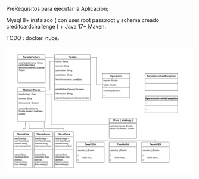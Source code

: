 PreRequisitos para ejecutar la Aplicación; 

Mysql 8+ instalado ( con user:root pass:root y schema creado creditcardchallenge ) + Java 17+ Maven. 

TODO : docker. nube.

![Texto Alternativo](fase-analisis-uml-prototipo.png)
